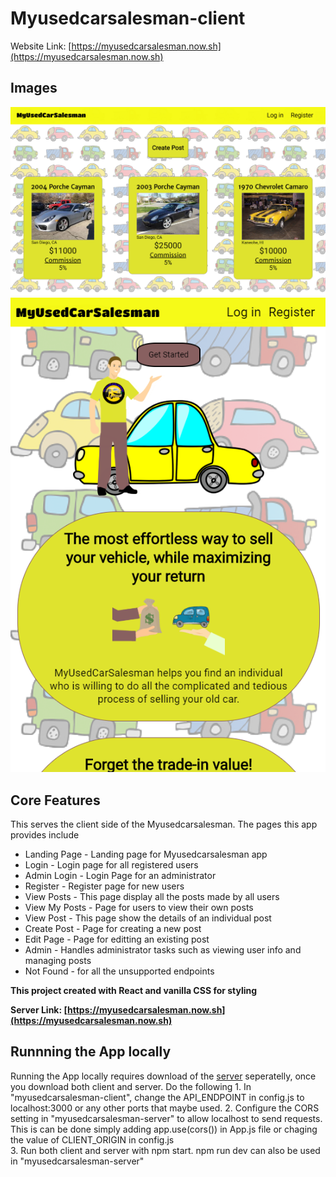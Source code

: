 # **Myusedcarsalesman-client**

Website Link: [https://myusedcarsalesman.now.sh](https://myusedcarsalesman.now.sh)

## Images
![Screenshot1](/src/Utils/myusecarsalesman_pics/view-post.png)
![Screenshot2](/src/Utils/myusecarsalesman_pics/landing.png)

## Core Features
This serves the client side of the Myusedcarsalesman. 
The pages this app provides include 
 * Landing Page - Landing page for Myusedcarsalesman app
 * Login - Login page for all registered users
 * Admin Login - Login Page for an administrator
 * Register - Register page for new users
 * View Posts - This page display all the posts made by all users
 * View My Posts - Page for users to view their own posts
 * View Post - This page show the details of an individual post
 * Create Post - Page for creating a new post
 * Edit Page - Page for editting an existing post
 * Admin - Handles administrator tasks such as viewing user info and managing posts
 * Not Found - for all the unsupported endpoints

**This project created with React and vanilla CSS for styling**

**Server Link: [https://myusedcarsalesman.now.sh](https://myusedcarsalesman.now.sh)** 

## Runnning the App locally
Running the App locally requires download of the [server](https://github.com/ddlanf/MyUsedCarSalesman-api-auth) seperatelly, once you download both client and server. Do the following
    1. In "myusedcarsalesman-client", change the API_ENDPOINT in config.js to localhost:3000 or any other ports that maybe used.
    2. Configure  the CORS setting in "myusedcarsalesman-server" to allow localhost to send requests. This is can 
    be done simply adding app.use(cors()) in App.js file or chaging the value of CLIENT_ORIGIN in config.js  
    3. Run both client and server with npm start. npm run dev can also be used in "myusedcarsalesman-server"